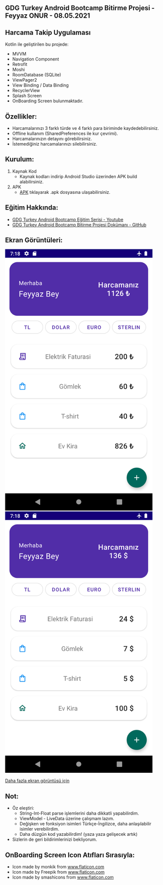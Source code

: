 ## GDG Turkey Android Bootcamp Bitirme Projesi - Feyyaz ONUR - 08.05.2021

Harcama Takip Uygulaması
----
Kotlin ile geliştirilen bu projede:
- MVVM
- Navigation Component
- Retrofit
- Moshi
- RoomDatabase (SQLite)
- ViewPager2
- View Binding / Data Binding
- RecyclerView
- Splash Screen
- OnBoarding Screen bulunmaktadır.

Özellikler:
----
- Harcamalarınızı 3 farklı türde ve 4 farklı para biriminde kaydedebilirsiniz.
- Offline kullanım (SharedPreferences ile kur çevrimi).
- Harcamalarınızın detayını görebilirsiniz.
- İstemediğiniz harcamalarınızı silebilirsiniz.

Kurulum:
----
1. Kaynak Kod
    - Kaynak kodları indirip Android Studio üzerinden APK build alabilirsiniz.
2. APK
    - [APK](https://github.com/onurfeyyaz/moneymanager-android-bootcamp-project/blob/main/app/release/app-release.apk) tıklayarak .apk dosyasına ulaşabilirsiniz.

Eğitim Hakkında:
----
- [GDG Turkey Android Bootcamp Eğitim Serisi - Youtube](https://www.youtube.com/playlist?list=PLZj2Q42tw-6915lSwwLBI8zXJHemcFYnj)
- [GDG Turkey Android Bootcamp Bitirme Projesi Dokümanı - GitHub](https://github.com/erkanercan/android-bootcamp-turkey-bitirme-projesi)

Ekran Görüntüleri:
----
<img src="https://github.com/onurfeyyaz/moneymanager-android-bootcamp-project/blob/main/Screenshots/tlekran.png" width="480" height="850"/>
<img src="https://github.com/onurfeyyaz/moneymanager-android-bootcamp-project/blob/main/Screenshots/dolarekran.png" width="480" height="850"/>

[Daha fazla ekran görüntüsü için](https://github.com/onurfeyyaz/moneymanager-android-bootcamp-project/blob/main/Screenshots/)

Not:
----
- Öz eleştiri:
    - String-Int-Float parse işlemlerini daha dikkatli yapabilirdim.
    - ViewModel - LiveData üzerine çalışmam lazım.
    - Değişken ve fonksiyon isimleri Türkçe-İngilizce, daha anlaşılabilir isimler verebilirdim.
    - Daha düzgün kod yazabilirdim! (yaza yaza gelişecek artık)
- Sizlerin de geri bildirimlerinizi bekliyorum.

OnBoarding Screen Icon Atıfları Sırasıyla:
----
- Icon made by monkik from www.flaticon.com
- Icon made by Freepik from www.flaticon.com
- Icon made by smashicons from www.flaticon.com
